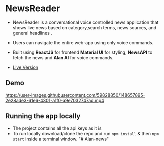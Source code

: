 # NewsReader

- NewsReader is a conversational voice controlled news application that shows live news based on category,search terms, news sources, and general headlines .
- Users can navigate the entire web-app using only voice commands.
- Built using **ReactJS** for frontend **Material UI** for styling, **NewsAPI** to fetch the news and **Alan AI** for voice commands.

- [Live Version](https://alannewsreader.netlify.app/)

<!-- Add demo video here using github drag and drop -->

## Demo

https://user-images.githubusercontent.com/59828850/148657895-2e28ade3-61e6-4301-a1f0-a9e7032747ad.mp4

## Running the app locally

- The project contains all the api keys as it is
- To run locally download/clone the repo and run
  `npm install`
  & then
  `npm start`
  inside a terminal window.
"# Alan-news" 
